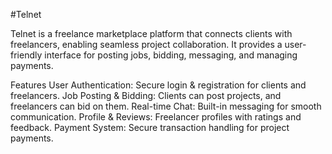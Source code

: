 #Telnet

Telnet is a freelance marketplace platform that connects clients with freelancers, enabling seamless project collaboration. It provides a user-friendly interface for posting jobs, bidding, messaging, and managing payments.

Features
User Authentication: Secure login & registration for clients and freelancers.
Job Posting & Bidding: Clients can post projects, and freelancers can bid on them.
Real-time Chat: Built-in messaging for smooth communication.
Profile & Reviews: Freelancer profiles with ratings and feedback.
Payment System: Secure transaction handling for project payments.
